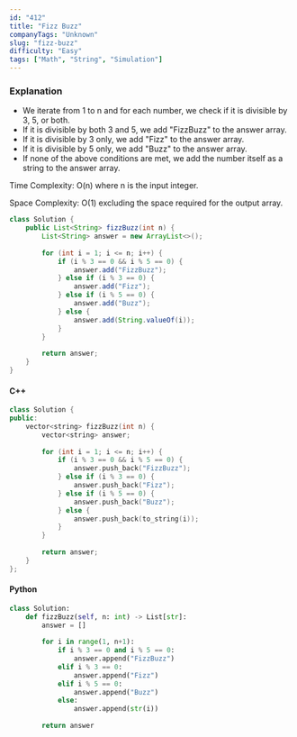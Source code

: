 ```yaml
---
id: "412"
title: "Fizz Buzz"
companyTags: "Unknown"
slug: "fizz-buzz"
difficulty: "Easy"
tags: ["Math", "String", "Simulation"]
---
```


### Explanation
- We iterate from 1 to n and for each number, we check if it is divisible by 3, 5, or both.
- If it is divisible by both 3 and 5, we add "FizzBuzz" to the answer array.
- If it is divisible by 3 only, we add "Fizz" to the answer array.
- If it is divisible by 5 only, we add "Buzz" to the answer array.
- If none of the above conditions are met, we add the number itself as a string to the answer array.

Time Complexity: O(n) where n is the input integer.

Space Complexity: O(1) excluding the space required for the output array.

```java
class Solution {
    public List<String> fizzBuzz(int n) {
        List<String> answer = new ArrayList<>();
        
        for (int i = 1; i <= n; i++) {
            if (i % 3 == 0 && i % 5 == 0) {
                answer.add("FizzBuzz");
            } else if (i % 3 == 0) {
                answer.add("Fizz");
            } else if (i % 5 == 0) {
                answer.add("Buzz");
            } else {
                answer.add(String.valueOf(i));
            }
        }
        
        return answer;
    }
}
```

#### C++
```cpp
class Solution {
public:
    vector<string> fizzBuzz(int n) {
        vector<string> answer;
        
        for (int i = 1; i <= n; i++) {
            if (i % 3 == 0 && i % 5 == 0) {
                answer.push_back("FizzBuzz");
            } else if (i % 3 == 0) {
                answer.push_back("Fizz");
            } else if (i % 5 == 0) {
                answer.push_back("Buzz");
            } else {
                answer.push_back(to_string(i));
            }
        }
        
        return answer;
    }
};
```

#### Python
```python
class Solution:
    def fizzBuzz(self, n: int) -> List[str]:
        answer = []
        
        for i in range(1, n+1):
            if i % 3 == 0 and i % 5 == 0:
                answer.append("FizzBuzz")
            elif i % 3 == 0:
                answer.append("Fizz")
            elif i % 5 == 0:
                answer.append("Buzz")
            else:
                answer.append(str(i))
        
        return answer
```
